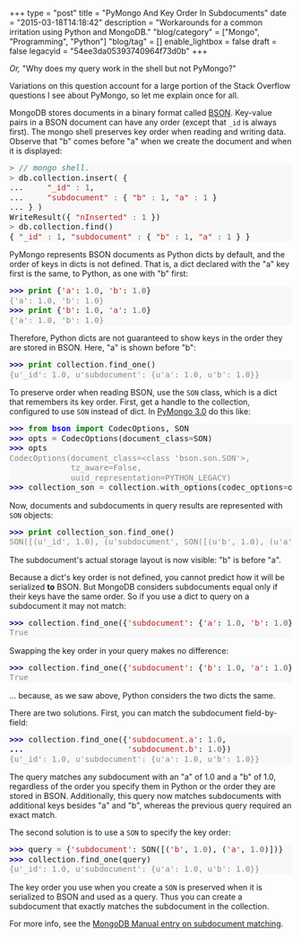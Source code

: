 +++
type = "post"
title = "PyMongo And Key Order In Subdocuments"
date = "2015-03-18T14:18:42"
description = "Workarounds for a common irritation using Python and MongoDB."
"blog/category" = ["Mongo", "Programming", "Python"]
"blog/tag" = []
enable_lightbox = false
draft = false
legacyid = "54ee3da05393740964f73d0b"
+++

<p><em>Or,</em> "Why does my query work in the shell but not PyMongo?"</p>
<p>Variations on this question account for a large portion of the Stack Overflow questions I see about PyMongo, so let me explain once for all.</p>
<p>MongoDB stores documents in a binary format called <a href="http://bsonspec.org/">BSON</a>.
Key-value pairs in a BSON document can have any order (except that <code>_id</code>
is always first). The mongo shell preserves key order when reading and writing
data. Observe that "b" comes before "a" when we create the document and when it
is displayed:</p>
<div class="codehilite" style="background: #f8f8f8"><pre style="line-height: 125%"><span style="color: #666666">&gt;</span> <span style="color: #408080; font-style: italic">// mongo shell.</span>
<span style="color: #666666">&gt;</span> db.collection.insert( {
...     <span style="color: #BA2121">&quot;_id&quot;</span> <span style="color: #666666">:</span> <span style="color: #666666">1</span>,
...     <span style="color: #BA2121">&quot;subdocument&quot;</span> <span style="color: #666666">:</span> { <span style="color: #BA2121">&quot;b&quot;</span> <span style="color: #666666">:</span> <span style="color: #666666">1</span>, <span style="color: #BA2121">&quot;a&quot;</span> <span style="color: #666666">:</span> <span style="color: #666666">1</span> }
... } )
WriteResult({ <span style="color: #BA2121">&quot;nInserted&quot;</span> <span style="color: #666666">:</span> <span style="color: #666666">1</span> })
<span style="color: #666666">&gt;</span> db.collection.find()
{ <span style="color: #BA2121">&quot;_id&quot;</span> <span style="color: #666666">:</span> <span style="color: #666666">1</span>, <span style="color: #BA2121">&quot;subdocument&quot;</span> <span style="color: #666666">:</span> { <span style="color: #BA2121">&quot;b&quot;</span> <span style="color: #666666">:</span> <span style="color: #666666">1</span>, <span style="color: #BA2121">&quot;a&quot;</span> <span style="color: #666666">:</span> <span style="color: #666666">1</span> } }
</pre></div>


<p>PyMongo represents BSON documents as Python dicts by default, and the order
of keys in dicts is not defined. That is, a dict declared with the "a" key
first is the same, to Python, as one with "b" first:</p>
<div class="codehilite" style="background: #f8f8f8"><pre style="line-height: 125%"><span style="color: #000080; font-weight: bold">&gt;&gt;&gt; </span><span style="color: #008000; font-weight: bold">print</span> {<span style="color: #BA2121">&#39;a&#39;</span>: <span style="color: #666666">1.0</span>, <span style="color: #BA2121">&#39;b&#39;</span>: <span style="color: #666666">1.0</span>}
<span style="color: #888888">{&#39;a&#39;: 1.0, &#39;b&#39;: 1.0}</span>
<span style="color: #000080; font-weight: bold">&gt;&gt;&gt; </span><span style="color: #008000; font-weight: bold">print</span> {<span style="color: #BA2121">&#39;b&#39;</span>: <span style="color: #666666">1.0</span>, <span style="color: #BA2121">&#39;a&#39;</span>: <span style="color: #666666">1.0</span>}
<span style="color: #888888">{&#39;a&#39;: 1.0, &#39;b&#39;: 1.0}</span>
</pre></div>


<p>Therefore, Python dicts are not guaranteed to show keys in the order they are
stored in BSON. Here, "a" is shown before "b":</p>
<div class="codehilite" style="background: #f8f8f8"><pre style="line-height: 125%"><span style="color: #000080; font-weight: bold">&gt;&gt;&gt; </span><span style="color: #008000; font-weight: bold">print</span> collection<span style="color: #666666">.</span>find_one()
<span style="color: #888888">{u&#39;_id&#39;: 1.0, u&#39;subdocument&#39;: {u&#39;a&#39;: 1.0, u&#39;b&#39;: 1.0}}</span>
</pre></div>


<p>To preserve order when reading BSON, use the <code>SON</code> class,
which is a dict that remembers its key order. First, get a handle to the
collection, configured to use <code>SON</code> instead of dict. In <a href="/blog/pymongo-3-beta/">PyMongo 3.0</a> do this like:</p>
<div class="codehilite" style="background: #f8f8f8"><pre style="line-height: 125%"><span style="color: #000080; font-weight: bold">&gt;&gt;&gt; </span><span style="color: #008000; font-weight: bold">from</span> <span style="color: #0000FF; font-weight: bold">bson</span> <span style="color: #008000; font-weight: bold">import</span> CodecOptions, SON
<span style="color: #000080; font-weight: bold">&gt;&gt;&gt; </span>opts <span style="color: #666666">=</span> CodecOptions(document_class<span style="color: #666666">=</span>SON)
<span style="color: #000080; font-weight: bold">&gt;&gt;&gt; </span>opts
<span style="color: #888888">CodecOptions(document_class=&lt;class &#39;bson.son.SON&#39;&gt;,</span>
<span style="color: #888888">             tz_aware=False,</span>
<span style="color: #888888">             uuid_representation=PYTHON_LEGACY)</span>
<span style="color: #000080; font-weight: bold">&gt;&gt;&gt; </span>collection_son <span style="color: #666666">=</span> collection<span style="color: #666666">.</span>with_options(codec_options<span style="color: #666666">=</span>opts)
</pre></div>


<p>Now, documents and subdocuments in query results are represented with
<code>SON</code> objects:</p>
<div class="codehilite" style="background: #f8f8f8"><pre style="line-height: 125%"><span style="color: #000080; font-weight: bold">&gt;&gt;&gt; </span><span style="color: #008000; font-weight: bold">print</span> collection_son<span style="color: #666666">.</span>find_one()
<span style="color: #888888">SON([(u&#39;_id&#39;, 1.0), (u&#39;subdocument&#39;, SON([(u&#39;b&#39;, 1.0), (u&#39;a&#39;, 1.0)]))])</span>
</pre></div>


<p>The subdocument's actual storage layout is now visible: "b" is before "a".</p>
<p>Because a dict's key order is not defined, you cannot predict how it will be
serialized <strong>to</strong> BSON. But MongoDB considers subdocuments equal only if their
keys have the same order. So if you use a dict to query on a subdocument it may
not match:</p>
<div class="codehilite" style="background: #f8f8f8"><pre style="line-height: 125%"><span style="color: #000080; font-weight: bold">&gt;&gt;&gt; </span>collection<span style="color: #666666">.</span>find_one({<span style="color: #BA2121">&#39;subdocument&#39;</span>: {<span style="color: #BA2121">&#39;a&#39;</span>: <span style="color: #666666">1.0</span>, <span style="color: #BA2121">&#39;b&#39;</span>: <span style="color: #666666">1.0</span>}}) <span style="color: #AA22FF; font-weight: bold">is</span> <span style="color: #008000">None</span>
<span style="color: #888888">True</span>
</pre></div>


<p>Swapping the key order in your query makes no difference:</p>
<div class="codehilite" style="background: #f8f8f8"><pre style="line-height: 125%"><span style="color: #000080; font-weight: bold">&gt;&gt;&gt; </span>collection<span style="color: #666666">.</span>find_one({<span style="color: #BA2121">&#39;subdocument&#39;</span>: {<span style="color: #BA2121">&#39;b&#39;</span>: <span style="color: #666666">1.0</span>, <span style="color: #BA2121">&#39;a&#39;</span>: <span style="color: #666666">1.0</span>}}) <span style="color: #AA22FF; font-weight: bold">is</span> <span style="color: #008000">None</span>
<span style="color: #888888">True</span>
</pre></div>


<p>... because, as we saw above, Python considers the two dicts the same.</p>
<p>There are two solutions. First, you can match the subdocument field-by-field:</p>
<div class="codehilite" style="background: #f8f8f8"><pre style="line-height: 125%"><span style="color: #000080; font-weight: bold">&gt;&gt;&gt; </span>collection<span style="color: #666666">.</span>find_one({<span style="color: #BA2121">&#39;subdocument.a&#39;</span>: <span style="color: #666666">1.0</span>,
<span style="color: #000080; font-weight: bold">... </span>                     <span style="color: #BA2121">&#39;subdocument.b&#39;</span>: <span style="color: #666666">1.0</span>})
<span style="color: #888888">{u&#39;_id&#39;: 1.0, u&#39;subdocument&#39;: {u&#39;a&#39;: 1.0, u&#39;b&#39;: 1.0}}</span>
</pre></div>


<p>The query matches any subdocument with an "a" of 1.0 and a "b" of 1.0,
regardless of the order you specify them in Python or the order they are stored
in BSON. Additionally, this query now matches subdocuments with additional
keys besides "a" and "b", whereas the previous query required an exact match.</p>
<p>The second solution is to use a <code>SON</code> to specify the key order:</p>
<div class="codehilite" style="background: #f8f8f8"><pre style="line-height: 125%"><span style="color: #000080; font-weight: bold">&gt;&gt;&gt; </span>query <span style="color: #666666">=</span> {<span style="color: #BA2121">&#39;subdocument&#39;</span>: SON([(<span style="color: #BA2121">&#39;b&#39;</span>, <span style="color: #666666">1.0</span>), (<span style="color: #BA2121">&#39;a&#39;</span>, <span style="color: #666666">1.0</span>)])}
<span style="color: #000080; font-weight: bold">&gt;&gt;&gt; </span>collection<span style="color: #666666">.</span>find_one(query)
<span style="color: #888888">{u&#39;_id&#39;: 1.0, u&#39;subdocument&#39;: {u&#39;a&#39;: 1.0, u&#39;b&#39;: 1.0}}</span>
</pre></div>


<p>The key order you use when you create a <code>SON</code> is preserved
when it is serialized to BSON and used as a query. Thus you can create a
subdocument that exactly matches the subdocument in the collection.</p>
<p>For more info, see the <a href="http://docs.mongodb.org/manual/tutorial/query-documents/#embedded-documents">MongoDB Manual entry on subdocument matching</a>.</p>
    